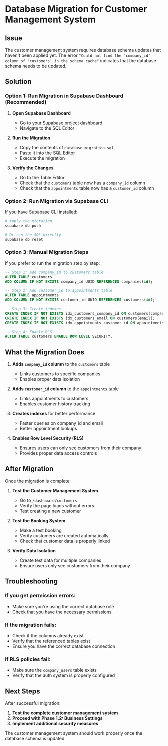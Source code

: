 # Database Migration for Customer Management System

## Issue

The customer management system requires database schema updates that haven't been applied yet. The error `"Could not find the 'company_id' column of 'customers' in the schema cache"` indicates that the database schema needs to be updated.

## Solution

### Option 1: Run Migration in Supabase Dashboard (Recommended)

1. **Open Supabase Dashboard**
   - Go to your Supabase project dashboard
   - Navigate to the SQL Editor

2. **Run the Migration**
   - Copy the contents of `database_migration.sql`
   - Paste it into the SQL Editor
   - Execute the migration

3. **Verify the Changes**
   - Go to the Table Editor
   - Check that the `customers` table now has a `company_id` column
   - Check that the `appointments` table now has a `customer_id` column

### Option 2: Run Migration via Supabase CLI

If you have Supabase CLI installed:

```bash
# Apply the migration
supabase db push

# Or run the SQL directly
supabase db reset
```

### Option 3: Manual Migration Steps

If you prefer to run the migration step by step:

```sql
-- Step 1: Add company_id to customers table
ALTER TABLE customers
ADD COLUMN IF NOT EXISTS company_id UUID REFERENCES companies(id);

-- Step 2: Add customer_id to appointments table
ALTER TABLE appointments
ADD COLUMN IF NOT EXISTS customer_id UUID REFERENCES customers(id);

-- Step 3: Create indexes
CREATE INDEX IF NOT EXISTS idx_customers_company_id ON customers(company_id);
CREATE INDEX IF NOT EXISTS idx_customers_email ON customers(email);
CREATE INDEX IF NOT EXISTS idx_appointments_customer_id ON appointments(customer_id);

-- Step 4: Enable RLS
ALTER TABLE customers ENABLE ROW LEVEL SECURITY;
```

## What the Migration Does

1. **Adds `company_id` column** to the `customers` table
   - Links customers to specific companies
   - Enables proper data isolation

2. **Adds `customer_id` column** to the `appointments` table
   - Links appointments to customers
   - Enables customer history tracking

3. **Creates indexes** for better performance
   - Faster queries on company_id and email
   - Better appointment lookups

4. **Enables Row Level Security (RLS)**
   - Ensures users can only see customers from their company
   - Provides proper data access controls

## After Migration

Once the migration is complete:

1. **Test the Customer Management System**
   - Go to `/dashboard/customers`
   - Verify the page loads without errors
   - Test creating a new customer

2. **Test the Booking System**
   - Make a test booking
   - Verify customers are created automatically
   - Check that customer data is properly linked

3. **Verify Data Isolation**
   - Create test data for multiple companies
   - Ensure users only see customers from their company

## Troubleshooting

### If you get permission errors:

- Make sure you're using the correct database role
- Check that you have the necessary permissions

### If the migration fails:

- Check if the columns already exist
- Verify that the referenced tables exist
- Ensure you have the correct database connection

### If RLS policies fail:

- Make sure the `company_users` table exists
- Verify that the auth system is properly configured

## Next Steps

After successful migration:

1. **Test the complete customer management system**
2. **Proceed with Phase 1.2: Business Settings**
3. **Implement additional security measures**

The customer management system should work properly once the database schema is updated.
